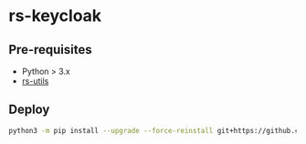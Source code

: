 # rs-keycloak

## Pre-requisites
- Python > 3.x
- [rs-utils](https://github.com/RoundServices/rs-utils)

## Deploy
```sh
python3 -m pip install --upgrade --force-reinstall git+https://github.com/RoundServices/rs-keycloak.git@main
```
